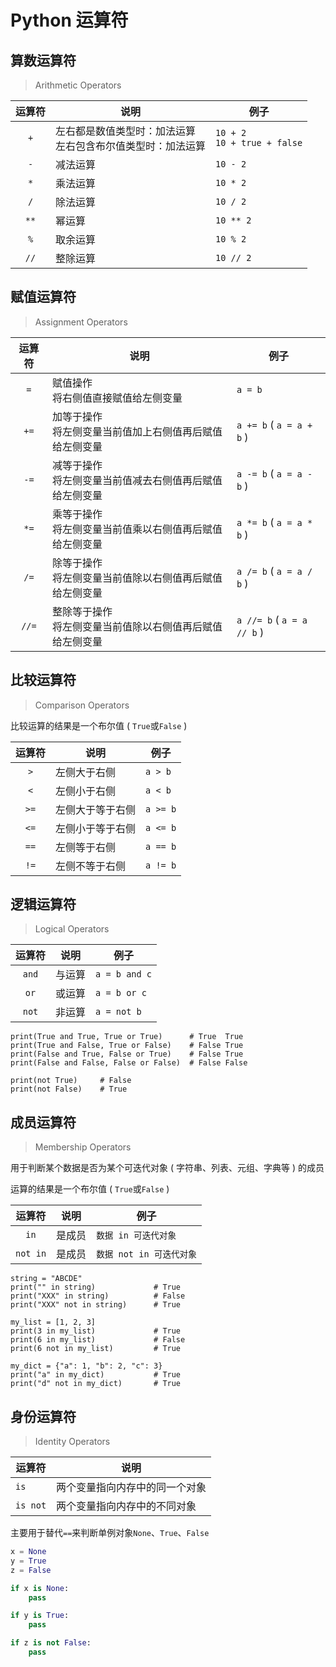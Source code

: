 # Python 运算符

## 算数运算符

> Arithmetic Operators

| 运算符 | 说明                                                            | 例子                             |
| :----: | --------------------------------------------------------------- | -------------------------------- |
|  `+`   | 左右都是数值类型时：加法运算<br/>左右包含布尔值类型时：加法运算 | `10 + 2`<br/>`10 + true + false` |
|  `-`   | 减法运算                                                        | `10 - 2`                         |
|  `*`   | 乘法运算                                                        | `10 * 2`                         |
|  `/`   | 除法运算                                                        | `10 / 2`                         |
|  `**`  | 幂运算                                                          | `10 ** 2`                        |
|  `%`   | 取余运算                                                        | `10 % 2`                         |
|  `//`  | 整除运算                                                        | `10 // 2`                        |

## 赋值运算符

> Assignment Operators

| 运算符 | 说明                                                          | 例子                       |
| :----: | ------------------------------------------------------------- | -------------------------- |
|  `=`   | 赋值操作<br/>将右侧值直接赋值给左侧变量                       | `a = b`                    |
|  `+=`  | 加等于操作<br/>将左侧变量当前值加上右侧值再后赋值给左侧变量   | `a += b` ( `a = a + b` )   |
|  `-=`  | 减等于操作<br/>将左侧变量当前值减去右侧值再后赋值给左侧变量   | `a -= b` ( `a = a - b` )   |
|  `*=`  | 乘等于操作<br/>将左侧变量当前值乘以右侧值再后赋值给左侧变量   | `a *= b` ( `a = a * b` )   |
|  `/=`  | 除等于操作<br/>将左侧变量当前值除以右侧值再后赋值给左侧变量   | `a /= b` ( `a = a / b` )   |
| `//=`  | 整除等于操作<br/>将左侧变量当前值除以右侧值再后赋值给左侧变量 | `a //= b` ( `a = a // b` ) |

## 比较运算符

> Comparison Operators

比较运算的结果是一个布尔值 ( `True`或`False` )

| 运算符 | 说明             | 例子     |
| :----: | ---------------- | -------- |
|  `>`   | 左侧大于右侧     | `a > b`  |
|  `<`   | 左侧小于右侧     | `a < b`  |
|  `>=`  | 左侧大于等于右侧 | `a >= b` |
|  `<=`  | 左侧小于等于右侧 | `a <= b` |
|  `==`  | 左侧等于右侧     | `a == b` |
|  `!=`  | 左侧不等于右侧   | `a != b` |

## 逻辑运算符

> Logical Operators

| 运算符 | 说明   | 例子          |
| :----: | ------ | ------------- |
| `and`  | 与运算 | `a = b and c` |
|  `or`  | 或运算 | `a = b or c`  |
| `not`  | 非运算 | `a = not b`   |

```py{0}
print(True and True, True or True)      # True  True
print(True and False, True or False)    # False True
print(False and True, False or True)    # False True
print(False and False, False or False)  # False False

print(not True)     # False
print(not False)    # True
```

## 成员运算符

> Membership Operators

用于判断某个数据是否为某个可迭代对象 ( 字符串、列表、元组、字典等 ) 的成员

运算的结果是一个布尔值 ( `True`或`False` )

|  运算符  | 说明   | 例子                     |
| :------: | ------ | ------------------------ |
|   `in`   | 是成员 | `数据 in 可迭代对象`     |
| `not in` | 是成员 | `数据 not in 可迭代对象` |

```py{0}
string = "ABCDE"
print("" in string)             # True
print("XXX" in string)          # False
print("XXX" not in string)      # True

my_list = [1, 2, 3]
print(3 in my_list)             # True
print(6 in my_list)             # False
print(6 not in my_list)         # True

my_dict = {"a": 1, "b": 2, "c": 3}
print("a" in my_dict)           # True
print("d" not in my_dict)       # True
```

## 身份运算符

> Identity Operators

| 运算符   | 说明                           |
| -------- | ------------------------------ |
| `is`     | 两个变量指向内存中的同一个对象 |
| `is not` | 两个变量指向内存中的不同对象   |

主要用于替代`==`来判断单例对象`None`、`True`、`False`

```py
x = None
y = True
z = False

if x is None:
    pass

if y is True:
    pass

if z is not False:
    pass
```
